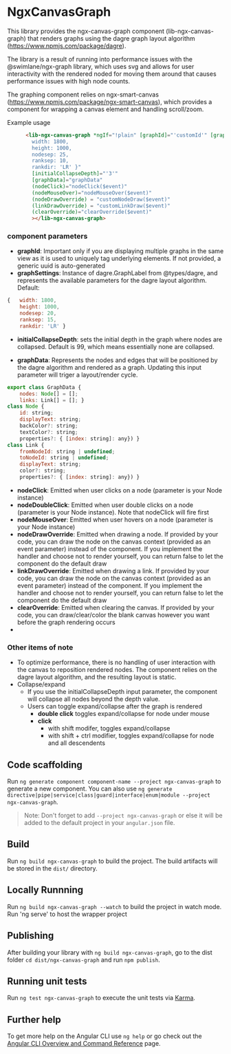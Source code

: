 # NgxCanvasGraph

This library provides the ngx-canvas-graph component (lib-ngx-canvas-graph) that renders graphs using the dagre graph layout algorithm (https://www.npmjs.com/package/dagre).

The library is a result of running into performance issues with the @swimlane/ngx-graph library, which uses svg and allows for user interactivity with the rendered noded for moving them around that causes performance issues with high node counts.  

The graphing component relies on ngx-smart-canvas (https://www.npmjs.com/package/ngx-smart-canvas), which provides a component for wrapping a canvas element and handling scroll/zoom.  

Example usage 
```html
      <lib-ngx-canvas-graph *ngIf="!plain" [graphId]="'customId'" [graphSettings]="{ 
        width: 1800, 
        height: 1000, 
        nodesep: 25, 
        ranksep: 10, 
        rankdir: 'LR' }"
        [initialCollapseDepth]="'3'"
        [graphData]="graphData"
        (nodeClick)="nodeClick($event)"
        (nodeMouseOver)="nodeMouseOver($event)"
        (nodeDrawOverride) = "customNodeDraw($event)"
        (linkDrawOverride) = "customLinkDraw($event)"
        (clearOverride)="clearOverride($event)"
        ></lib-ngx-canvas-graph>

```

### component parameters

* **graphId**: Important only if you are displaying multiple graphs in the same view as it is used to uniquely tag underlying elements.  If not provided, a generic uuid is auto-generated
* **graphSettings**: Instance of dagre.GraphLabel from @types/dagre, and represents the available parameters for the dagre layout algorithm. Default:
```javascript
{   width: 1800, 
    height: 1000, 
    nodesep: 20, 
    ranksep: 15, 
    rankdir: 'LR' }
```
* **initialCollapseDepth**: sets the initial depth in the graph where nodes are collapsed.  Default is 99, which means essentially none are collapsed.  

* **graphData**: Represents the nodes and edges that will be positioned by the dagre algorithm and rendered as a graph.  Updating this input parameter will triger a layout/render cycle.
```javascript
export class GraphData {
    nodes: Node[] = [];
    links: Link[] = []; }
class Node {
    id: string;
    displayText: string; 
    backColor?: string; 
    textColor?: string;
    properties?: { [index: string]: any}) }
class Link {
    fromNodeId: string | undefined;
    toNodeId: string | undefined;
    displayText: string; 
    color?: string;
    properties?: { [index: string]: any}) }
```
* **nodeClick**: Emitted when user clicks on a node (parameter is your Node instance)
* **nodeDoubleClick**: Emitted when user double clicks on a node (parameter is your Node instance).  Note that nodeClick will fire first
* **nodeMouseOver**: Emitted when user hovers on a node (parameter is your Node instance)
* **nodeDrawOverride**: Emitted when drawing a node.  If provided by your code, you can draw the node on the canvas context (provided as an event parameter) instead of the component.  If you implement the handler and choose not to render yourself, you can return false to let the component do the default draw
* **linkDrawOverride**: Emitted when drawing a link.  If provided by your code, you can draw the node on the canvas context (provided as an event parameter) instead of the component. If you implement the handler and choose not to render yourself, you can return false to let the component do the default draw
* **clearOverride**:  Emitted when clearing the canvas. If provided by your code, you can draw/clear/color the blank canvas however you want before the graph rendering occurs
* 
### Other items of note
* To optimize performance, there is no handling of user interaction with the canvas to reposition rendered nodes.  The component relies on the dagre layout algorithm, and the resulting layout is static.  
* Collapse/expand
    *   If you use the initialCollapseDepth input parameter, the component will collapse all nodes beyond the depth value.
    *   Users can toggle expand/collapse after the graph is rendered
        * **double click** toggles expand/collapse for node under mouse
        * **click**
            *   with shift modifer, toggles expand/collapse
            *   with shift + ctrl modifier, toggles expand/collapse for node and all descendents

## Code scaffolding

Run `ng generate component component-name --project ngx-canvas-graph` to generate a new component. You can also use `ng generate directive|pipe|service|class|guard|interface|enum|module --project ngx-canvas-graph`.
> Note: Don't forget to add `--project ngx-canvas-graph` or else it will be added to the default project in your `angular.json` file. 

## Build

Run `ng build ngx-canvas-graph` to build the project. The build artifacts will be stored in the `dist/` directory.

## Locally Runnning
Run `ng build ngx-canvas-graph --watch` to build the project in watch mode.
Run 'ng serve' to host the wrapper project 
## Publishing

After building your library with `ng build ngx-canvas-graph`, go to the dist folder `cd dist/ngx-canvas-graph` and run `npm publish`.

## Running unit tests

Run `ng test ngx-canvas-graph` to execute the unit tests via [Karma](https://karma-runner.github.io).

## Further help

To get more help on the Angular CLI use `ng help` or go check out the [Angular CLI Overview and Command Reference](https://angular.io/cli) page.
